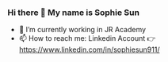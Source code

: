 ### Hi there 👋 My name is Sophie Sun

- 🔭 I’m currently working in JR Academy
- 📫 How to reach me: Linkedin Account 👉 https://www.linkedin.com/in/sophiesun911/


